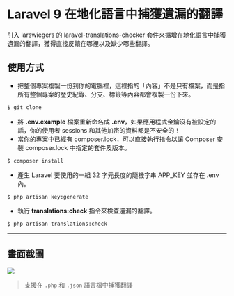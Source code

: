 # Laravel 9 在地化語言中捕獲遺漏的翻譯

引入 larswiegers 的 laravel-translations-checker 套件來擴增在地化語言中捕獲遺漏的翻譯，獲得直接反饋在哪裡以及缺少哪些翻譯。

## 使用方式
- 把整個專案複製一份到你的電腦裡，這裡指的「內容」不是只有檔案，而是指所有整個專案的歷史紀錄、分支、標籤等內容都會複製一份下來。
```sh
$ git clone
```
- 將 __.env.example__ 檔案重新命名成 __.env__，如果應用程式金鑰沒有被設定的話，你的使用者 sessions 和其他加密的資料都是不安全的！
- 當你的專案中已經有 composer.lock，可以直接執行指令以讓 Composer 安裝 composer.lock 中指定的套件及版本。
```sh
$ composer install
```
- 產生 Laravel 要使用的一組 32 字元長度的隨機字串 APP_KEY 並存在 .env 內。
```sh
$ php artisan key:generate
```
- 執行 __translations:check__ 指令來檢查遺漏的翻譯。
```sh
$ php artisan translations:check
```

----

## 畫面截圖
![](https://i.imgur.com/ACvkmQQ.png)
> 支援在 `.php` 和 `.json` 語言檔中捕獲翻譯